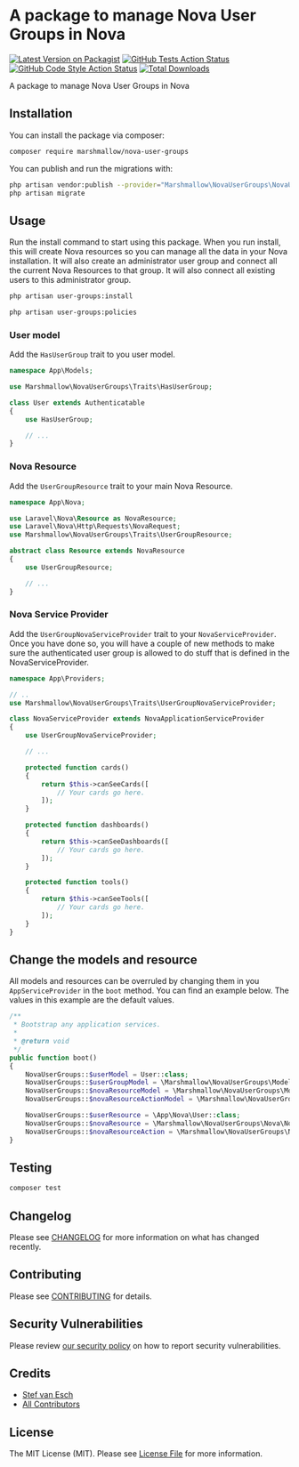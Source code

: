 # A package to manage Nova User Groups in Nova

[![Latest Version on Packagist](https://img.shields.io/packagist/v/marshmallow/nova-user-groups.svg?style=flat-square)](https://packagist.org/packages/marshmallow/nova-user-groups)
[![GitHub Tests Action Status](https://img.shields.io/github/workflow/status/marshmallow/nova-user-groups/run-tests?label=tests)](https://github.com/marshmallow/nova-user-groups/actions?query=workflow%3Arun-tests+branch%3Amain)
[![GitHub Code Style Action Status](https://img.shields.io/github/workflow/status/marshmallow/nova-user-groups/Check%20&%20fix%20styling?label=code%20style)](https://github.com/marshmallow/nova-user-groups/actions?query=workflow%3A"Check+%26+fix+styling"+branch%3Amain)
[![Total Downloads](https://img.shields.io/packagist/dt/marshmallow/nova-user-groups.svg?style=flat-square)](https://packagist.org/packages/marshmallow/nova-user-groups)

A package to manage Nova User Groups in Nova

## Installation

You can install the package via composer:

```bash
composer require marshmallow/nova-user-groups
```

You can publish and run the migrations with:

```bash
php artisan vendor:publish --provider="Marshmallow\NovaUserGroups\NovaUserGroupsServiceProvider" --tag="nova-user-groups-migrations"
php artisan migrate
```

## Usage

Run the install command to start using this package. When you run install, this will create Nova resources so you can manage all the data in your Nova installation. It will also create an administrator user group and connect all the current Nova Resources to that group. It will also connect all existing users to this administrator group.

```bash
php artisan user-groups:install

php artisan user-groups:policies
```

### User model

Add the `HasUserGroup` trait to you user model.

```php
namespace App\Models;

use Marshmallow\NovaUserGroups\Traits\HasUserGroup;

class User extends Authenticatable
{
    use HasUserGroup;

    // ...
}

```

### Nova Resource

Add the `UserGroupResource` trait to your main Nova Resource.

```php
namespace App\Nova;

use Laravel\Nova\Resource as NovaResource;
use Laravel\Nova\Http\Requests\NovaRequest;
use Marshmallow\NovaUserGroups\Traits\UserGroupResource;

abstract class Resource extends NovaResource
{
    use UserGroupResource;

    // ...
}
```

### Nova Service Provider

Add the `UserGroupNovaServiceProvider` trait to your `NovaServiceProvider`. Once you have done so, you will have a couple of new methods to make sure the authenticated user group is allowed to do stuff that is defined in the NovaServiceProvider.

```php
namespace App\Providers;

// ..
use Marshmallow\NovaUserGroups\Traits\UserGroupNovaServiceProvider;

class NovaServiceProvider extends NovaApplicationServiceProvider
{
    use UserGroupNovaServiceProvider;

    // ...

    protected function cards()
    {
        return $this->canSeeCards([
            // Your cards go here.
        ]);
    }

    protected function dashboards()
    {
        return $this->canSeeDashboards([
            // Your cards go here.
        ]);
    }

    protected function tools()
    {
        return $this->canSeeTools([
            // Your cards go here.
        ]);
    }
}
```

## Change the models and resource

All models and resources can be overruled by changing them in you `AppServiceProvider` in the `boot` method. You can find an example below. The values in this example are the default values.

```php
/**
 * Bootstrap any application services.
 *
 * @return void
 */
public function boot()
{
    NovaUserGroups::$userModel = User::class;
    NovaUserGroups::$userGroupModel = \Marshmallow\NovaUserGroups\Models\UserGroup::class;
    NovaUserGroups::$novaResourceModel = \Marshmallow\NovaUserGroups\Models\NovaResource::class;
    NovaUserGroups::$novaResourceActionModel = \Marshmallow\NovaUserGroups\Models\NovaResourceAction::class;

    NovaUserGroups::$userResource = \App\Nova\User::class;
    NovaUserGroups::$novaResource = \Marshmallow\NovaUserGroups\Nova\NovaResource::class;
    NovaUserGroups::$novaResourceAction = \Marshmallow\NovaUserGroups\Nova\NovaResourceAction::class;
}
```

## Testing

```bash
composer test
```

## Changelog

Please see [CHANGELOG](CHANGELOG.md) for more information on what has changed recently.

## Contributing

Please see [CONTRIBUTING](.github/CONTRIBUTING.md) for details.

## Security Vulnerabilities

Please review [our security policy](../../security/policy) on how to report security vulnerabilities.

## Credits

-   [Stef van Esch](https://github.com/marshmallow-packages)
-   [All Contributors](../../contributors)

## License

The MIT License (MIT). Please see [License File](LICENSE.md) for more information.
